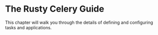 # The Rusty Celery Guide

This chapter will walk you through the details of defining and configuring tasks and applications.

